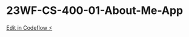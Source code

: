 # 23WF-CS-400-01-About-Me-App

[Edit in Codeflow ⚡️](https://stackblitz.com/~/github.com/SeanInSpace/23WF-CS-400-01-About-Me-App)